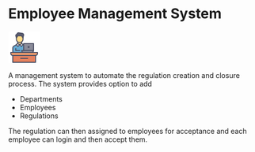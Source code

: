 # Employee Management System

![icon](./assets/employee.svg)


A management system to automate the regulation creation and closure process. The system provides option to add
- Departments
- Employees
- Regulations

The regulation can then assigned to employees for acceptance and each employee can login and then accept them.


